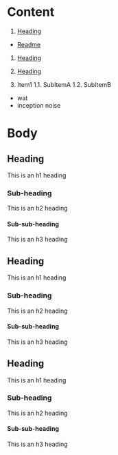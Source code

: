 # Content
1. [Heading](#heading) 
 - [Readme](README.md)
1. [Heading](#heading-1)
1. [Heading](#heading-2)

1. Item1
 1.1. SubItemA
 1.2. SubItemB
  - wat
  - inception noise

# Body

## Heading

This is an h1 heading

### Sub-heading

This is an h2 heading

#### Sub-sub-heading

This is an h3 heading

## Heading

This is an h1 heading

### Sub-heading

This is an h2 heading

#### Sub-sub-heading

This is an h3 heading

## Heading

This is an h1 heading

### Sub-heading

This is an h2 heading

#### Sub-sub-heading

This is an h3 heading
